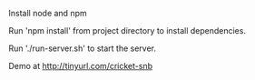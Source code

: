 Install node and npm

Run 'npm install' from project directory to install dependencies.

Run './run-server.sh' to start the server.

Demo at http://tinyurl.com/cricket-snb
